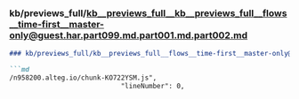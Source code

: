 ### kb/previews_full/kb__previews_full__kb__previews_full__flows__time-first__master-only@guest.har.part099.md.part001.md.part002.md

```md
### kb/previews_full/kb__previews_full__flows__time-first__master-only@guest.har.part099.md.part001.md (part 002)

```md
/n958200.alteg.io/chunk-KO722YSM.js",
                            "lineNumber": 0,
        
```

```

```

